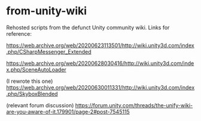 # from-unity-wiki
Rehosted scripts from the defunct Unity community wiki. Links for reference:

<https://web.archive.org/web/20200623113501/http://wiki.unity3d.com/index.php/CSharpMessenger_Extended>

<https://web.archive.org/web/20200628030416/http://wiki.unity3d.com/index.php/SceneAutoLoader>

(I rewrote this one)
<https://web.archive.org/web/20200630011331/http://wiki.unity3d.com/index.php/SkyboxBlended>

(relevant forum discussion)
https://forum.unity.com/threads/the-unify-wiki-are-you-aware-of-it.179901/page-2#post-7545115
